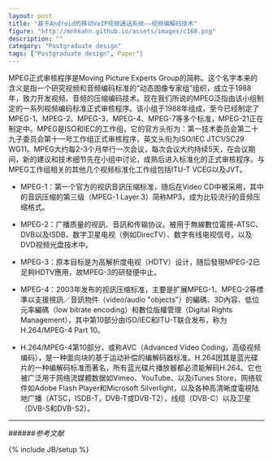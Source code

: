 ```yaml
---
layout: post
title: "基于Android的移动VoIP视频通话系统——视频编解码技术"
figure: "http://mnhkahn.github.io/assets/images/c168.png"
description: ""
category: "Postgraduate design"
tags: ["Postgraduate design", Paper"]
---
```


MPEG正式审核程序是Moving Picture Experts Group的简称。这个名字本来的含义是指一个研究视频和音频编码标准的“动态图像专家组”组织，成立于1988年，致力开发视频、音频的压缩编码技术。现在我们所说的MPEG泛指由该小组制定的一系列视频编码标准正式审核程序。该小组于1988年组成，至今已经制定了MPEG-1、MPEG-2、MPEG-3、MPEG-4、MPEG-7等多个标准，MPEG-21正在制定中。MPEG是ISO和IEC的工作组，它的官方头衔为：第一技术委员会第二十九子委员会第十一号工作组正式审核程序，英文头衔为ISO/IEC JTC1/SC29 WG11。MPEG大约每2-3个月举行一次会议，每次会议大约持续5天，在会议期间，新的建议和技术细节先在小组中讨论，成熟后进入标准化的正式审核程序。与MPEG工作组相关的其他几个视频标准化工作组包括ITU-T VCEG以及JVT。

+ MPEG-1：第一个官方的视訊音訊压缩标准，随后在Video CD中被采用，其中的音訊压缩的第三级（MPEG-1 Layer 3）简称MP3，成为比较流行的音频压缩格式。

+ MPEG-2：广播质量的视訊、音訊和传输协议。被用于無線數位電視-ATSC、DVB以及ISDB、数字卫星电视（例如DirecTV）、数字有线电视信号，以及DVD视频光盘技术中。

+ MPEG-3：原本目标是为高解析度电视（HDTV）设计，随后發現MPEG-2已足夠HDTV應用，故MPEG-3的研發便中止。

+ MPEG-4：2003年发布的视訊压缩标准，主要是扩展MPEG-1、MPEG-2等標準以支援視訊／音訊物件（video/audio "objects"）的編碼、3D內容、低位元率編碼（low bitrate encoding）和數位版權管理（Digital Rights Management），其中第10部分由ISO/IEC和ITU-T联合发布，称为H.264/MPEG-4 Part 10。

+ H.264/MPEG-4第10部分，或称AVC（Advanced Video Coding，高级视频编码），是一种面向块的基于运动补偿的编解码器标准。H.264因其是蓝光碟片的一种编解码标准而著名，所有蓝光碟片播放器都必须能解码H.264。它也被广泛用于网络流媒體数据如Vimeo、YouTube、以及iTunes Store，网络软件如Adobe Flash Player和Microsoft Silverlight，以及各种高清晰度電視陆地广播（ATSC，ISDB-T，DVB-T或DVB-T2），线缆（DVB-C）以及卫星（DVB-S和DVB-S2）。

---
######*参考文献*



{% include JB/setup %}